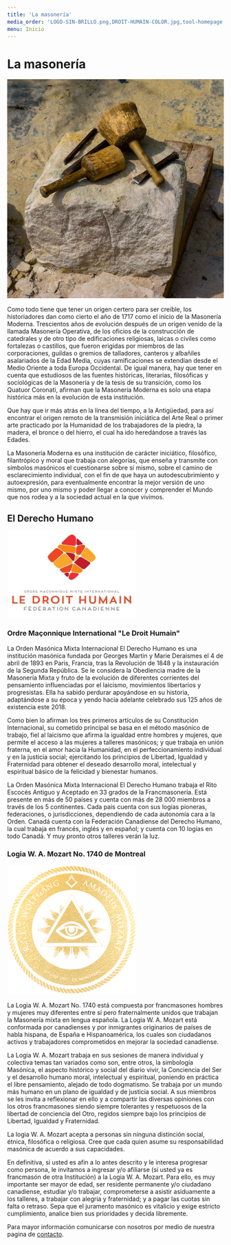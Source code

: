 ```yaml
---
title: 'La masonería'
media_order: 'LOGO-SIN-BRILLO.png,DROIT-HUMAIN-COLOR.jpg,tool-homepage.jpg'
menu: Inicio
---
```


# La masonería

![](tool-homepage.jpg)  

Como todo tiene que tener un origen certero para ser creíble, los historiadores dan como cierto el año de 1717 como el inicio de la Masonería Moderna. Trescientos años de evolución después de un origen venido de la llamada Masonería Operativa, de los oficios de la construcción de catedrales y de otro tipo de edificaciones religiosas, laicas o civiles como fortalezas o castillos, que fueron erigidas por miembros de las corporaciones, guildas o gremios de talladores, canteros y albañiles asalariados de la Edad Media, cuyas ramificaciones se extendían desde el Medio Oriente a toda Europa Occidental. De igual manera, hay que tener en cuenta que estudiosos de las fuentes históricas, literarias, filosóficas y sociológicas de la Masonería y de la tesis de su transición, como los Quatuor Coronati, afirman que la Masonería Moderna es solo una etapa histórica más en la evolución de esta institución. 

Que hay que ir más atrás en la línea del tiempo, a la Antigüedad, para así encontrar el origen remoto de la transmisión iniciática del Arte Real o primer arte practicado por la Humanidad de los trabajadores de la piedra, la madera, el bronce o del hierro, el cual ha ido heredándose a través las Edades.

La Masonería Moderna es una institución de carácter iniciático, filosófico, filantrópico y moral que trabaja con alegorías, que enseña y transmite con símbolos masónicos el cuestionarse sobre sí mismo, sobre el camino de esclarecimiento individual, con el fin de que haya un autodescubrimiento y autoexpresión, para eventualmente encontrar la mejor versión de uno mismo, por uno mismo y poder llegar a conocer y comprender el Mundo que nos rodea y a la sociedad actual en la que vivimos.


## El Derecho Humano

![](DROIT-HUMAIN-COLOR.jpg)

### Ordre Maçonnique International "Le Droit Humain"
 
La Orden Masónica Mixta Internacional El Derecho Humano es una institución masónica fundada por Georges Martin y Marie Deraismes el 4 de abril de 1893 en Paris, Francia, tras la Revolución de 1848 y la instauración de la Segunda República. Se le considera la Obediencia madre de la Masonería Mixta y fruto de la evolución de diferentes corrientes del pensamiento influenciadas por el laicismo, movimientos libertarios y progresistas. Ella ha sabido perdurar apoyándose en su historia, adaptándose a su época y yendo hacia adelante celebrado sus 125 años de existencia este 2018.

Como bien lo afirman los tres primeros artículos de su Constitución Internacional, su cometido principal se basa en el método masónico de trabajo, fiel al laicismo que afirma la igualdad entre hombres y mujeres, que permite el acceso a las mujeres a talleres masónicos; y que trabaja en unión fraterna, en el amor hacia la Humanidad, en el perfeccionamiento individual y en la justicia social; ejercitando los principios de Libertad, Igualdad y Fraternidad para obtener el deseado desarrollo moral, intelectual y espiritual básico de la felicidad y bienestar humanos.

La Orden Masónica Mixta Internacional El Derecho Humano trabaja el Rito Escocés Antiguo y Aceptado en 33 grados de la Francmasonería. Está presente en más de 50 países y cuenta con más de 28 000 miembros a través de los 5 continentes. Cada país cuenta con sus logias pioneras, federaciones, o jurisdicciones, dependiendo de cada autonomía cara a la Orden. Canadá cuenta con la Federación Canadiense del Derecho Humano, la cual trabaja en francés, inglés y en español; y cuenta con 10 logias en todo Canadá. Y muy pronto otros talleres verán la luz.

### Logia W. A. Mozart No. 1740 de Montreal 

![](LOGO-SIN-BRILLO.png)

La Logia W. A. Mozart No. 1740 está compuesta por francmasones hombres y mujeres muy diferentes entre sí pero fraternalmente unidos que trabajan la Masonería mixta en lengua española. La Logia W. A. Mozart está conformada por canadienses y por inmigrantes originarios de países de habla hispana, de España e Hispanoamérica, los cuales son ciudadanos activos y trabajadores comprometidos en mejorar la sociedad canadiense.

La Logia W. A. Mozart trabaja en sus sesiones de manera individual y colectiva temas tan variados como son, entre otros, la simbología Masónica, el aspecto histórico y social del diario vivir, la Conciencia del Ser y el desarrollo humano moral, intelectual y espiritual, poniendo en práctica el libre pensamiento, alejado de todo dogmatismo. Se trabaja por un mundo más humano en un plano de igualdad y de justicia social. A sus miembros se les invita a reflexionar en ello y a compartir las diversas opiniones con los otros francmasones siendo siempre tolerantes y respetuosos de la libertad de conciencia del Otro, regidos siempre bajo los principios de Libertad, Igualdad y Fraternidad.

La logia W. A. Mozart acepta a personas sin ninguna distinción social, étnica, filosófica o religiosa. Cree que cada quien asume su responsabilidad masónica de acuerdo a sus capacidades.

En definitiva, si usted es afin a lo antes descrito y le interesa progresar como persona, le invitamos a ingresar y/o afiliarse (si usted ya es francmasón de otra Institución) a la Logia W. A. Mozart. Para ello, es muy importante ser mayor de edad, ser residente permanente y/o ciudadano canadiense, estudiar y/o trabajar, comprometerse a asistir asiduamente a los talleres, a trabajar con alegría y fraternidad; y a pagar las cuotas sin falta o retraso. Sepa que el juramento masónico es vitalicio y exige estricto cumplimiento, analice bien sus prioridades y decida libremente.

Para mayor información comunicarse con nosotros por medio de nuestra pagina de [contacto](/contact-us).